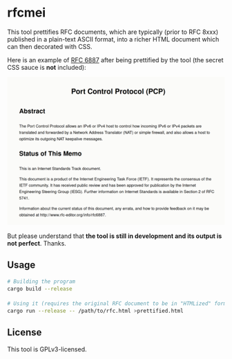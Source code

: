 # rfcmei

This tool prettifies RFC documents, which are typically (prior to RFC 8xxx)
published in a plain-text ASCII format, into a richer HTML document which can
then decorated with CSS.

Here is an example of [RFC 6887](https://www.rfc-editor.org/rfc/rfc6887) after
being prettified by the tool (the secret CSS sauce is **not** included):

![RFC 6887 prettified](./screenshot.png)

But please understand that **the tool is still in development and its output is not perfect**.
Thanks.

## Usage

```bash
# Building the program
cargo build --release

# Using it (requires the original RFC document to be in "HTMLized" format)
cargo run --release -- /path/to/rfc.html >prettified.html
```

## License

This tool is GPLv3-licensed.

